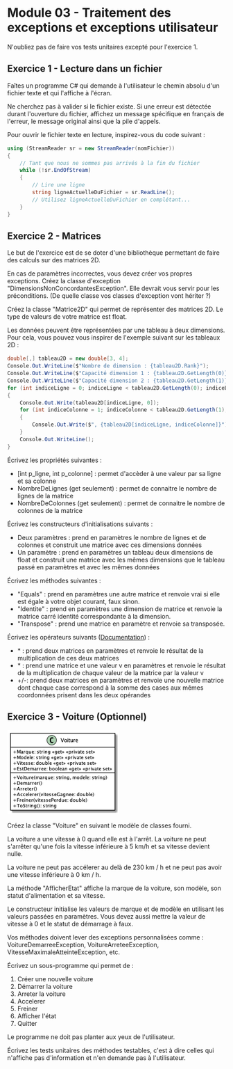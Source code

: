 # Module 03 - Traitement des exceptions et exceptions utilisateur

N'oubliez pas de faire vos tests unitaires excepté pour l'exercice 1.



## Exercice 1 - Lecture dans un fichier

Faîtes un programme C# qui demande à l'utilisateur le chemin absolu d'un fichier texte et qui l'affiche à l'écran.

Ne cherchez pas à valider si le fichier existe. Si une erreur est détectée durant l'ouverture du fichier, affichez un message spécifique en français de l'erreur, le message original ainsi que la pile d'appels.

Pour ouvrir le fichier texte en lecture, inspirez-vous du code suivant :
```csharp
using (StreamReader sr = new StreamReader(nomFichier))
{
    // Tant que nous ne sommes pas arrivés à la fin du fichier
    while (!sr.EndOfStream)
    {
        // Lire une ligne
        string ligneActuelleDuFichier = sr.ReadLine();
        // Utilisez ligneActuelleDuFichier en complétant...
    }
}
```

## Exercice 2 - Matrices

Le but de l'exercice est de se doter d'une bibliothèque permettant de faire des calculs sur des matrices 2D.

En cas de paramètres incorrectes, vous devez créer vos propres exceptions. Créez la classe d'exception "DimensionsNonConcordantesException". Elle devrait vous servir pour les préconditions. (De quelle classe vos classes d'exception vont hériter ?)

Créez la classe "Matrice2D" qui permet de représenter des matrices 2D. Le type de valeurs de votre matrice est float.

Les données peuvent être représentées par une tableau à deux dimensions. Pour cela, vous pouvez vous inspirer de l'exemple suivant sur les tableaux 2D :

```csharp
double[,] tableau2D = new double[3, 4];
Console.Out.WriteLine($"Nombre de dimension : {tableau2D.Rank}");
Console.Out.WriteLine($"Capacité dimension 1 : {tableau2D.GetLength(0)}");
Console.Out.WriteLine($"Capacité dimension 2 : {tableau2D.GetLength(1)}");
for (int indiceLigne = 0; indiceLigne < tableau2D.GetLength(0); indiceLigne++)
{
    Console.Out.Write(tableau2D[indiceLigne, 0]);
    for (int indiceColonne = 1; indiceColonne < tableau2D.GetLength(1); indiceColonne++)
    {
        Console.Out.Write($", {tableau2D[indiceLigne, indiceColonne]}");
    }
    Console.Out.WriteLine();
}
```

Écrivez les propriétés suivantes :

- [int p_ligne, int p_colonne] : permet d'accèder à une valeur par sa ligne et sa colonne
- NombreDeLignes (get seulement) : permet de connaitre le nombre de lignes de la matrice
- NombreDeColonnes (get seulement) : permet de connaitre le nombre de colonnes de la matrice

Écrivez les constructeurs d'initialisations suivants :

- Deux paramètres : prend en paramètres le nombre de lignes et de colonnes et construit une matrice avec ces dimensions données
- Un paramètre : prend en paramètres un tableau deux dimensions de float et construit une matrice avec les mêmes dimensions que le tableau passé en paramètres et avec les mêmes données

Écrivez les méthodes suivantes :

- "Equals" : prend en paramètres une autre matrice et renvoie vrai si elle est égale à votre objet courant, faux sinon.
- "Identite" : prend en paramètres une dimension de matrice et renvoie la matrice carré identité correspondante à la dimension.
- "Transpose" : prend une matrice en paramètre et renvoie sa transposée.

Écrivez les opérateurs suivants ([Documentation](https://docs.microsoft.com/en-us/dotnet/csharp/language-reference/operators/operator-overloading)) :

- \* : prend deux matrices en paramètres et renvoie le résultat de la multiplication de ces deux matrices
- \* : prend une matrice et une valeur v en paramètres et renvoie le résultat de la multiplication de chaque valeur de la matrice par la valeur v
- +/-: prend deux matrices en paramètres et renvoie une nouvelle matrice dont chaque case correspond à la somme des cases aux mêmes coordonnées prisent dans les deux opérandes

## Exercice 3 - Voiture (Optionnel)

![Digramme de classes de Voiture](../images/Module03_TraitementExceptions/diag/src/Voiture_exercice01/Voiture.png)

Créez la classe "Voiture" en suivant le modèle de classes fourni.

La voiture a une vitesse à 0 quand elle est à l'arrêt. La voiture ne peut s'arrêter qu'une fois la vitesse inférieure à 5 km/h et sa vitesse devient nulle.

La voiture ne peut pas accélerer au delà de 230 km / h et ne peut pas avoir une vitesse inférieure à 0 km / h.

La méthode "AfficherEtat" affiche la marque de la voiture, son modèle, son statut d'alimentation et sa vitesse.

Le constructeur initialise les valeurs de marque et de modèle en utilisant les valeurs passées en paramètres. Vous devez aussi mettre la valeur de vitesse à 0 et le statut de démarrage à faux.

Vos méthodes doivent lever des exceptions personnalisées comme : VoitureDemarreeException, VoitureArreteeException, VitesseMaximaleAtteinteException, etc.

Écrivez un sous-programme qui permet de :

1. Créer une nouvelle voiture
2. Démarrer la voiture
3. Arreter la voiture
4. Accelerer
5. Freiner
6. Afficher l'état
7. Quitter

Le programme ne doit pas planter aux yeux de l'utilisateur.

Écrivez les tests unitaires des méthodes testables, c'est à dire celles qui n'affiche pas d'information et n'en demande pas à l'utilisateur.
